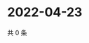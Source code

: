 # 2022-04-23

共 0 条

<!-- BEGIN WEIBO -->
<!-- 最后更新时间 Sat Apr 23 2022 23:16:11 GMT+0800 (China Standard Time) -->

<!-- END WEIBO -->
